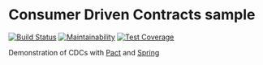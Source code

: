 # Consumer Driven Contracts sample
[![Build Status](https://circleci.com/gh/kretar/cdc-sample.svg?style=svg)](https://circleci.com/gh/kretar/cdc-sample)
[![Maintainability](https://api.codeclimate.com/v1/badges/82f8ce4fbada0d3ba8df/maintainability)](https://codeclimate.com/github/kretar/cdc-sample/maintainability)
[![Test Coverage](https://api.codeclimate.com/v1/badges/82f8ce4fbada0d3ba8df/test_coverage)](https://codeclimate.com/github/kretar/cdc-sample/test_coverage)

Demonstration of CDCs with [Pact](https://docs.pact.io/) and [Spring](https://www.springframework.org)

